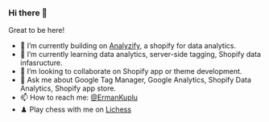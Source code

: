 ### Hi there 👋

Great to be here! 

- 🔭 I’m currently building on [Analyzify](https://github.com/analyzify), a shopify for data analytics. 
- 🌱 I’m currently learning data analytics, server-side tagging, Shopify data infasructure. 
- 👯 I’m looking to collaborate on Shopify app or theme development.  
- 💬 Ask me about Google Tag Manager, Google Analytics, Shopify Data Analytics, Shopify app store. 
- 📫 How to reach me: [@ErmanKuplu](https://twitter.com/ErmanKuplu)
- ♟️ Play chess with me on [Lichess](https://lichess.org/@/ekuplu) 
